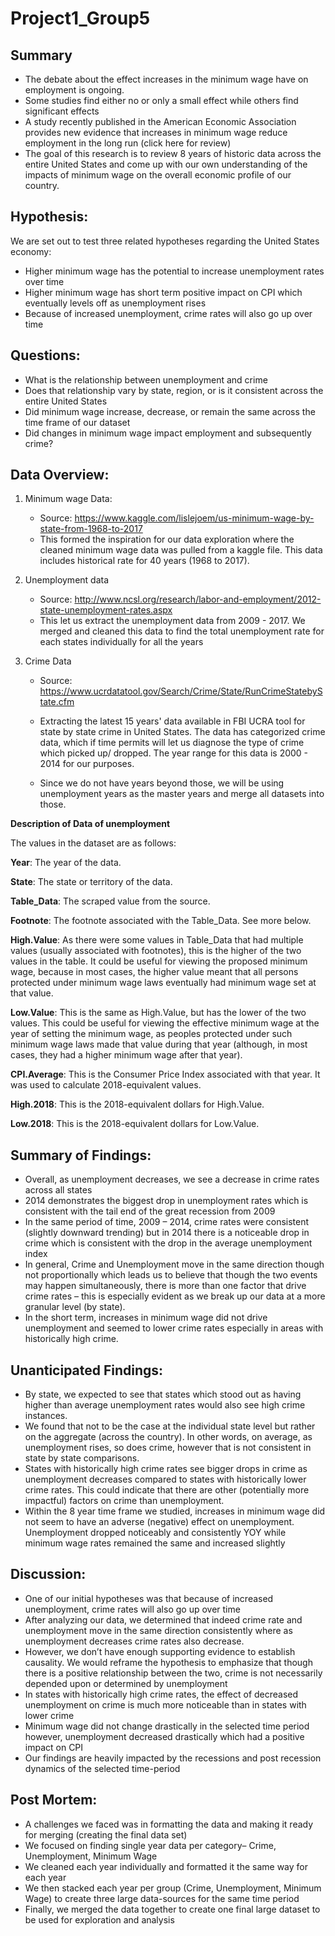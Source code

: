 # Project1_Group5

Summary
---
  * The debate about the effect increases in the minimum wage have on employment is ongoing.
  * Some studies find either no or only a small effect while others find significant effects 
  * A study recently published in the American Economic Association provides new evidence that increases in minimum wage reduce employment in the long run (click here for review)
  * The goal of this research is to review 8 years of historic data across the entire United States and come up with our own understanding of the impacts of minimum wage on the overall economic profile of our country. 

Hypothesis:
---
We are set out to test three related hypotheses regarding the United States economy: 
  * Higher minimum wage has the potential to increase unemployment rates over time
  * Higher minimum wage has short term positive impact on CPI which eventually levels off as unemployment rises
  * Because of increased unemployment, crime rates will also go up over time
  
Questions: 
---
  * What is the relationship between unemployment and crime
  * Does that relationship vary by state, region, or is it consistent across the entire United States
  * Did minimum wage increase, decrease, or remain the same across the time frame of our dataset
  * Did changes in minimum wage impact employment and subsequently crime?

Data Overview: 
---

1. Minimum wage Data:
     * Source: https://www.kaggle.com/lislejoem/us-minimum-wage-by-state-from-1968-to-2017
     * This formed the inspiration for our data exploration where the cleaned minimum wage data was pulled from a kaggle file. This data includes historical rate for 40 years (1968 to 2017). 

2. Unemployment data
     * Source: http://www.ncsl.org/research/labor-and-employment/2012-state-unemployment-rates.aspx
     * This let us extract the unemployment data from 2009 - 2017. We merged and cleaned this data to find the total unemployment rate for each states individually for all the years

3. Crime Data
     * Source: https://www.ucrdatatool.gov/Search/Crime/State/RunCrimeStatebyState.cfm

     * Extracting the latest 15 years' data available in FBI UCRA tool for state by state crime in United States. The data has categorized crime data, which if time permits will let us diagnose the type of crime which picked up/ dropped. 
The year range for this data is 2000 - 2014 for our purposes. 

    * Since we do not have years beyond those, we will be using unemployment years as the master years and merge all datasets into those.  

<b>Description of Data of unemployment</b>

The values in the dataset are as follows:

<b>Year</b>: The year of the data.

<b>State</b>: The state or territory of the data.

<b>Table_Data</b>: The scraped value from the source.

<b>Footnote</b>: The footnote associated with the Table_Data. See more below.

<b>High.Value</b>: As there were some values in Table_Data that had multiple values (usually associated with footnotes), this is the higher of the two values in the table. It could be useful for viewing the proposed minimum wage, because in most cases, the higher value meant that all persons protected under minimum wage laws eventually had minimum wage set at that value.

<b>Low.Value</b>: This is the same as High.Value, but has the lower of the two values. This could be useful for viewing the effective minimum wage at the year of setting the minimum wage, as peoples protected under such minimum wage laws made that value during that year (although, in most cases, they had a higher minimum wage after that year).

<b>CPI.Average</b>: This is the Consumer Price Index associated with that year. It was used to calculate 2018-equivalent values.

<b>High.2018</b>: This is the 2018-equivalent dollars for High.Value.

<b>Low.2018</b>: This is the 2018-equivalent dollars for Low.Value.


Summary of Findings: 
---
  * Overall, as unemployment decreases, we see a decrease in crime rates across all states
  * 2014 demonstrates the biggest drop in unemployment rates which is consistent with the tail end of the great recession from 2009
  * In the same period of time, 2009 – 2014, crime rates were consistent (slightly downward trending) but in 2014 there is a noticeable drop in crime which is consistent with the drop in the average unemployment index
  * In general, Crime and Unemployment move in the same direction though not proportionally which leads us to believe that though the two events may happen simultaneously, there is more than one factor that drive crime rates – this is especially evident as we break up our data at a more granular level (by state).
  * In the short term, increases in minimum wage did not drive unemployment and seemed to lower crime rates especially in areas with historically high crime.

Unanticipated Findings: 
---
  * By state, we expected to see that states which stood out as having higher than average unemployment rates would also see high crime instances. 
  * We found that not to be the case at the individual state level but rather on the aggregate (across the country). In other words, on average, as unemployment rises, so does crime, however that is not consistent in state by state comparisons. 
  * States with historically high crime rates see bigger drops in crime as unemployment decreases compared to states with historically lower crime rates. This could indicate that there are other (potentially more impactful) factors on crime than unemployment. 
  * Within the 8 year time frame we studied, increases in minimum wage did not seem to have an adverse (negative) effect on unemployment. Unemployment dropped noticeably and consistently YOY while minimum wage rates remained the same and increased slightly

Discussion:
---
  * One of our initial hypotheses was that because of increased unemployment, crime rates will also go up over time
  * After analyzing our data, we determined that indeed crime rate and unemployment move in the same direction consistently where as unemployment decreases crime rates also decrease. 
  * However, we don’t have enough supporting evidence to establish causality. We would reframe the hypothesis to emphasize that though there is a positive relationship between the two, crime is not necessarily depended upon or determined by  unemployment 
  * In states with historically high crime rates, the effect of decreased unemployment on crime is much more noticeable than in states with lower crime
  * Minimum wage did not change drastically in the selected time period however, unemployment decreased drastically which had a positive impact on CPI
  * Our findings are heavily impacted by the recessions and post recession dynamics of the selected time-period
  
Post Mortem:
---
  * A challenges we faced was in formatting the data and making it ready for merging (creating the final data set)
  * We focused on finding single year data per category– Crime, Unemployment, Minimum Wage
  * We cleaned each year individually and formatted it the same way for each year
  * We then stacked each year per group (Crime, Unemployment, Minimum Wage) to create three large data-sources for the same time period 
  * Finally, we merged the data together to create one final large dataset to be used for exploration and analysis





